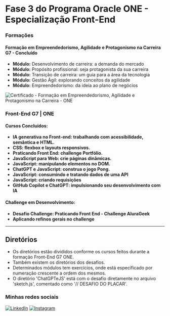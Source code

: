 
# Fase 3 do Programa Oracle ONE - Especialização Front-End

### Formações

#### Formação em Empreendedorismo, Agilidade e Protagonismo na Carreira G7 - Concluído

* **Módulo:** Desenvolvimento de carreira: a demanda do mercado
* **Módulo:** Propósito profissional: seja protagonista da sua carreira
* **Módulo:** Transição de carreira: um guia para a área da tecnologia
* **Módulo:** Gestão Ágil: explorando conceitos da agilidade
* **Módulo:** Empreendedorismo: da ideia ao plano de negócios

![Certificado - Formação em Empreendedorismo,  Agilidade e Protagonismo na Carreira - ONE](https://github.com/user-attachments/assets/8c9ef3d4-0299-48af-9fb6-f21881f4b0a4)

### Front-End G7 | ONE

#### Cursos Concluídos:

* **IA generativa no Front-end: trabalhando com acessibilidade, semântica e HTML.**
* **CSS: flexbox e layouts responsivos.**
* **Praticando Front End: challenge Portfólio.**
* **JavaScript para Web: crie páginas dinâmicas.**
* **JavaScript: manipulando elementos no DOM.**
* **ChatGPT e JavaScript: construa o jogo Pong.**
* **JavaScript: consumindo e tratando dados de uma API**
* **JavaScript: criando requisições**
* **GitHub Copilot e ChatGPT: impulsionando seu desenvolvimento com IA**

#### Challenge em Desenvolvimento:

* **Desafio Challenge: Praticando Front End - Challenge AluraGeek**
* **Aplicando refinos gerais no challenge**

---

## Diretórios

* Os diretórios estão divididos conforme os cursos feitos durante a formação Front-End G7 ONE.
* Também existem os diretórios dos desafios.
* Determinados módulos tem exercícios, onde está especificado por numeração crescente a ordem dos mesmos.
* O diretório 'ChatGPTeJS' está com o desafio diretamente no arquivo 'sketch.js', comentado como '// DESAFIO DO PLACAR'.
  
### Minhas redes sociais

[![LinkedIn](https://img.shields.io/badge/linkedin-%230077B5.svg?style=for-the-badge&logo=linkedin&logoColor=white)](https://linkedin.com/in/lucas-dickmann) [![Instagram](https://img.shields.io/badge/Instagram-%23E4405F.svg?style=for-the-badge&logo=Instagram&logoColor=white)](https://instagram.com/luksdickmann)
 